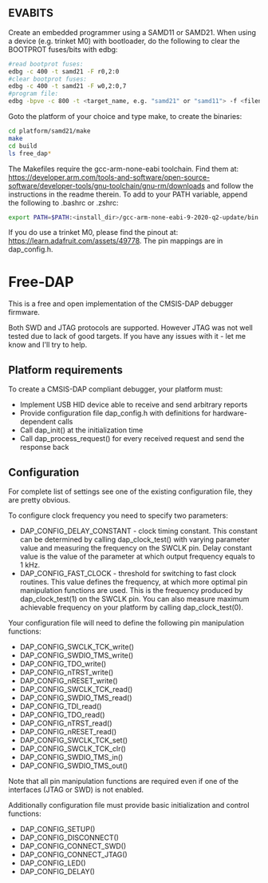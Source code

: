 ## EVABITS

Create an embedded programmer using a SAMD11 or SAMD21.
When using a device (e.g. trinket M0) with bootloader, do the following to clear the BOOTPROT fuses/bits with edbg:

```sh
#read bootprot fuses:
edbg -c 400 -t samd21 -F r0,2:0
#clear bootprot fuses:
edbg -c 400 -t samd21 -F w0,2:0,7
#program file:
edbg -bpve -c 800 -t <target_name, e.g. "samd21" or "samd11"> -f <filename>
```

Goto the platform of your choice and type make, to create the binaries:
```sh
cd platform/samd21/make
make
cd build
ls free_dap*
```

The Makefiles require the gcc-arm-none-eabi toolchain. Find them at:
https://developer.arm.com/tools-and-software/open-source-software/developer-tools/gnu-toolchain/gnu-rm/downloads
and follow the instructions in the readme therein. To add to your PATH variable, append the following to .bashrc or .zshrc:
```sh
export PATH=$PATH:<install_dir>/gcc-arm-none-eabi-9-2020-q2-update/bin

```

If you do use a trinket M0, please find the pinout at: https://learn.adafruit.com/assets/49778.
The pin mappings are in dap_config.h.

# Free-DAP

This is a free and open implementation of the CMSIS-DAP debugger firmware.

Both SWD and JTAG protocols are supported. However JTAG was not well tested due to lack of
good targets. If you have any issues with it - let me know and I'll try to help.

## Platform requirements

To create a CMSIS-DAP compliant debugger, your platform must:
 * Implement USB HID device able to receive and send arbitrary reports
 * Provide configuration file dap_config.h with definitions for hardware-dependent calls
 * Call dap_init() at the initialization time
 * Call dap_process_request() for every received request and send the response back

## Configuration

For complete list of settings see one of the existing configuration file, they are
pretty obvious.

To configure clock frequency you need to specify two parameters:
  * DAP_CONFIG_DELAY_CONSTANT - clock timing constant. This constant can be determined
    by calling dap_clock_test() with varying parameter value and measuring the frequency
    on the SWCLK pin. Delay constant value is the value of the parameter at which
    output frequency equals to 1 kHz.
  * DAP_CONFIG_FAST_CLOCK - threshold for switching to fast clock routines. This value
    defines the frequency, at which more optimal pin manipulation functions are used.
    This is the frequency produced by dap_clock_test(1) on the SWCLK pin.
    You can also measure maximum achievable frequency on your platform by calling dap_clock_test(0).

Your configuration file will need to define the following pin manipulation functions:

 * DAP_CONFIG_SWCLK_TCK_write()
 * DAP_CONFIG_SWDIO_TMS_write()
 * DAP_CONFIG_TDO_write()
 * DAP_CONFIG_nTRST_write()
 * DAP_CONFIG_nRESET_write()
 * DAP_CONFIG_SWCLK_TCK_read()
 * DAP_CONFIG_SWDIO_TMS_read()
 * DAP_CONFIG_TDI_read()
 * DAP_CONFIG_TDO_read()
 * DAP_CONFIG_nTRST_read()
 * DAP_CONFIG_nRESET_read()
 * DAP_CONFIG_SWCLK_TCK_set()
 * DAP_CONFIG_SWCLK_TCK_clr()
 * DAP_CONFIG_SWDIO_TMS_in()
 * DAP_CONFIG_SWDIO_TMS_out()

Note that all pin manipulation functions are required even if one of the interfaces (JTAG or SWD) is not enabled.

Additionally configuration file must provide basic initialization and control functions:

 * DAP_CONFIG_SETUP()
 * DAP_CONFIG_DISCONNECT()
 * DAP_CONFIG_CONNECT_SWD()
 * DAP_CONFIG_CONNECT_JTAG()
 * DAP_CONFIG_LED()
 * DAP_CONFIG_DELAY()


